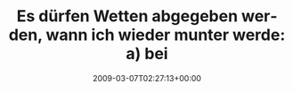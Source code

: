 ---
retweeted: false
source: <a href="http://twitter.com" rel="nofollow">Twitter Web Client</a>
entities:
  hashtags: []
  symbols: []
  user_mentions: []
  urls: []
display_text_range:
- '0'
- '137'
favorite_count: '0'
id_str: '1291301685'
truncated: false
retweet_count: '0'
id: '1291301685'
created_at: Sat Mar 07 02:27:13 +0000 2009
favorited: false
full_text: 'Es dürfen Wetten abgegeben werden, wann ich wieder munter werde: a) beim
  Zähneputzen b) beim Lichtausmachen c) beim hinlegen. Gute Nacht!'
lang: de
tags:
- pesos/twitter
date: '2009-03-07T02:27:13+00:00'
src: https://twitter.com/bascht/status/1291301685
original_url: https://twitter.com/bascht/status/1291301685
type: twitter_tweet
text: 'Es dürfen Wetten abgegeben werden, wann ich wieder munter werde: a) beim Zähneputzen
  b) beim Lichtausmachen c) beim hinlegen. Gute Nacht!'
title: 'Es dürfen Wetten abgegeben werden, wann ich wieder munter werde: a) bei'

---